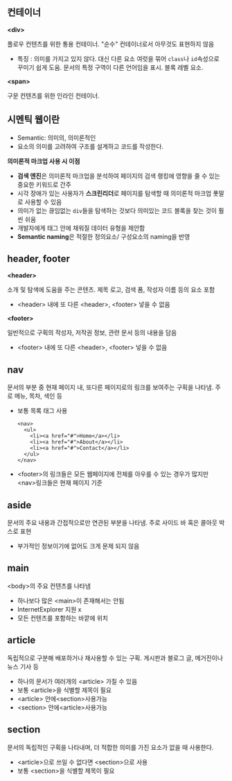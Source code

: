 ## 컨테이너 
**\<div>**

플로우 컨텐츠를 위한 통용 컨테이너. "순수" 컨테이너로서 아무것도 표현하지 않음
- 특징 : 의미를 가지고 있지 않다. 대신 다른 요소 여럿을 묶어 `class`나 `id`속성으로 꾸미기 쉽게 도움. 문서의 특정 구역이 다른 언어임을 표시. 블록 레벨 요소.

**\<span>**

구문 컨텐츠를 위한 인라인 컨테이너.

## 시멘틱 웹이란
- Semantic: 의미의, 의미론적인
- 요소의 의미를 고려하여 구조를 설계하고 코드를 작성한다. 

**의미론적 마크업 사용 시 이점**
- <b>검색 엔진</b>은 의미론적 마크업을 분석하여 페이지의 검색 랭킹에 영향을 줄 수 있는 중요한 키워드로 간주
- 시각 장애가 있는 사용자가 <b>스크린리더</b>로 페이지를 탐색할 때 의미론적 마크업 푯말로 사용할 수 있음
- 의미가 없는 끊임없는 `div`들을 탐색하는 것보다 의미있는 코드 블록을 찾는 것이 훨씬 쉬움
- 개발자에게 태그 안에 채워질 데이터 유형을 제안함
- <b>Semantic naming</b>은 적절한 정의요소/ 구성요소의 naming을 반영

## header, footer
**\<header>**

소개 및 탐색에 도움을 주는 콘텐츠. 제목 로고, 검색 폼, 작성자 이름 등의 요소 포함
- \<header> 내에 또 다른 \<header>, \<footer> 넣을 수 없음

**\<footer>**

일반적으로 구획의 작성자, 저작권 정보, 관련 문서 등의 내용을 담음
- \<footer> 내에 또 다른 \<header>, \<footer> 넣을 수 없음

## nav
문서의 부분 중 현재 페이지 내, 또다른 페이지로의 링크를 보여주는 구획을 나타냄. 주로 메뉴, 목차, 색인 등
- 보통 목록 태그 사용
  ```
  <nav>
    <ul>
      <li><a href="#">Home</a></li>
      <li><a href="#">About</a></li>
      <li><a href="#">Contact</a></li>
    </ul>
  </nav>
  ```
- \<footer>의 링크들은 모든 웹페이지에 전체를 아우를 수 있는 경우가 많지만 \<nav>링크들은 현재 페이지 기준

## aside
문서의 주요 내용과 간접적으로만 연관된 부분을 나타냄. 주로 사이드 바 혹은 콜아웃 박스로 표현
- 부가적인 정보이기에 없어도 크게 문제 되지 않음

## main
\<body>의 주요 컨텐츠를 나타냄
- 하나보다 많은 \<main>이 존재해서는 안됨
- InternetExplorer 지원 x
- 모든 컨텐츠를 포함하는 바깥에 위치

## article
독립적으로 구분해 배포하거나 재사용할 수 있는 구획. 게시판과 블로그 글, 메거진이나 뉴스 기사 등
- 하나의 문서가 여러개의 \<article> 가질 수 있음
- 보통 \<article>을 식별할 제목이 필요
- \<article> 안에\<section>사용가능
- \<section> 안에\<article>사용가능

## section
문서의 독립적인 구획을 나타내며, 더 적합한 의미를 가진 요소가 없을 때 사용한다. 
- \<article>으로 쓰일 수 없다면 \<section>으로 사용
- 보통 \<section>을 식별할 제목이 필요